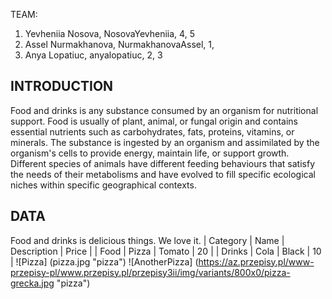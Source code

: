 TEAM:
1. Yevheniia Nosova, NosovaYevheniia, 4, 5
2. Assel Nurmakhanova, NurmakhanovaAssel, 1, 
3. Anya Lopatiuc, anyalopatiuc, 2, 3
## INTRODUCTION
Food and drinks is any substance consumed by an organism for nutritional support. Food is usually of plant, animal, or fungal origin and contains essential nutrients such as carbohydrates, fats, proteins, vitamins, or minerals. The substance is ingested by an organism and assimilated by the organism's cells to provide energy, maintain life, or support growth. Different species of animals have different feeding behaviours that satisfy the needs of their metabolisms and have evolved to fill specific ecological niches within specific geographical contexts.
## DATA
Food and drinks is delicious things. We love it.
| Category | Name | Description | Price |
| Food | Pizza | Tomato | 20 |
| Drinks | Cola | Black | 10 |
![Pizza] (pizza.jpg "pizza")
![AnotherPizza] (https://az.przepisy.pl/www-przepisy-pl/www.przepisy.pl/przepisy3ii/img/variants/800x0/pizza-grecka.jpg "pizza")